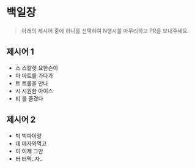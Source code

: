 # 백일장

> 아래의 제시어 중에 하나를 선택하여 N행시를 마무리하고 PR을 보내주세요.

## 제시어 1

* 스 스칼렛 요한슨이
* 마 마트를 가다가
* 트 트롤을  만나
* 시 시원한 아이스
* 티 를 즐겼다

## 제시어 2

* 빅 빅파이랑
* 데 데자와먹고
* 이 이제 그만
* 터 터먹..자..
